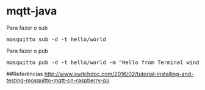 # mqtt-java

Para fazer o sub

<pre>
mosquitto_sub -d -t hello/world
</pre>

Para fazer o pub

<pre>
mosquitto_pub -d -t hello/world -m "Hello from Terminal window 2!"
</pre>

##Referências
http://www.switchdoc.com/2016/02/tutorial-installing-and-testing-mosquitto-mqtt-on-raspberry-pi/
